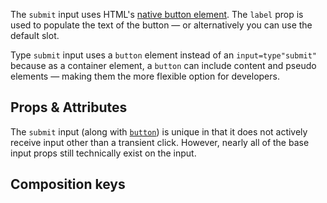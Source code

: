 <InputPageHero
title="Submit input"
icon="IconInputSubmit"
:pro="false"
project-price=""
data-price=""></InputPageHero>

The `submit` input uses HTML's [native button element](https://developer.mozilla.org/en-US/docs/Web/HTML/Element/button). The `label` prop is used to populate the text of the button — or alternatively you can use the default slot.

<callout type="info" label="Button Element">
Type <code>submit</code> input uses a <code>button</code> element instead of an <code>input=type"submit"</code> because as a container element, a <code>button</code> can include content and pseudo elements — making them the more flexible option for developers.
</callout>

<example
name="Submit input"
file="/_content/examples/submit/submit.vue"></example>

## Props & Attributes

The `submit` input (along with [`button`](/inputs/button)) is unique in that it does not actively receive input other than a transient click. However, nearly all of the base input props still technically exist on the input.

<reference-table input="button">
</reference-table>

## Composition keys

<reference-table type="compositionKeys" primary="composition-key" :without="['inner']">
</reference-table>
